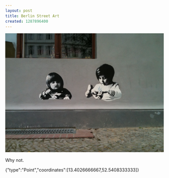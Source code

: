 ```yaml
---
layout: post
title: Berlin Street Art
created: 1287896400
---
```


![](/images/posts/berlin-street-art.JPG)

Why not.


<div class="location">
<span class="geojson">{"type":"Point","coordinates":[13.4026666667,52.5408333333]}</span>
</div>
